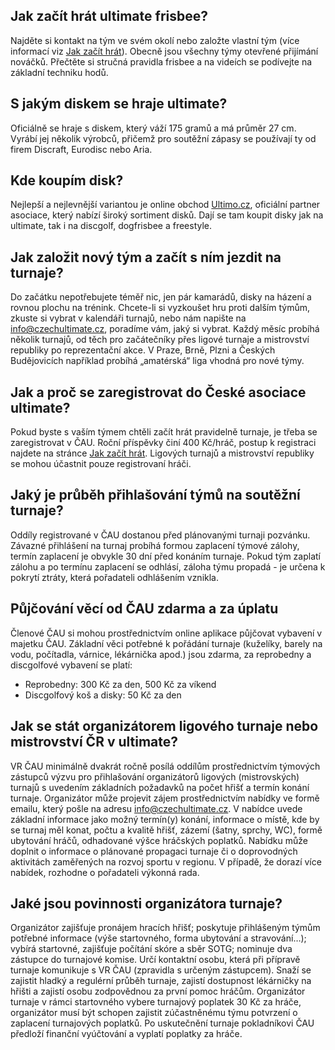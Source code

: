 ## Jak začít hrát ultimate frisbee?

Najděte si kontakt na tým ve svém okolí nebo založte vlastní tým (více informací viz [Jak začít hrát](jak-zacit)). Obecně jsou všechny týmy otevřené přijímání nováčků. Přečtěte si stručná pravidla frisbee a na videích se podívejte na základní techniku hodů.

## S jakým diskem se hraje ultimate?

Oficiálně se hraje s diskem, který váží 175 gramů a má průměr 27 cm. Vyrábí jej několik výrobců, přičemž pro soutěžní zápasy se používají ty od firem Discraft, Eurodisc nebo Aria.

## Kde koupím disk?

Nejlepší a nejlevnější variantou je online obchod [Ultimo.cz](https://www.ultimo.cz), oficiální partner asociace, který nabízí široký sortiment disků. Dají se tam koupit disky jak na ultimate, tak i na discgolf, dogfrisbee a freestyle.

## Jak založit nový tým a začít s ním jezdit na turnaje?

Do začátku nepotřebujete téměř nic, jen pár kamarádů, disky na házení a rovnou plochu na trénink. Chcete-li si vyzkoušet hru proti dalším týmům, zkuste si vybrat v kalendáři turnajů, nebo nám napište na info@czechultimate.cz, poradíme vám, jaký si vybrat. Každý měsíc probíhá několik turnajů, od těch pro začátečníky přes ligové turnaje a mistrovství republiky po reprezentační akce. V Praze, Brně, Plzni a Českých Budějovicích například probíhá „amatérská“ liga vhodná pro nové týmy.

## Jak a proč se zaregistrovat do České asociace ultimate?

Pokud byste s vaším týmem chtěli začít hrát pravidelně turnaje, je třeba se zaregistrovat v ČAU. Roční příspěvky činí 400 Kč/hráč, postup k registraci najdete na stránce [Jak začít hrát](jak-zacit). Ligových turnajů a mistrovství republiky se mohou účastnit pouze registrovaní hráči.

## Jaký je průběh přihlašování týmů na soutěžní turnaje?

Oddíly registrované v ČAU dostanou před plánovanými turnaji pozvánku. Závazné přihlášení na turnaj probíhá formou zaplacení týmové zálohy, termín zaplacení je obvykle 30 dní před konáním turnaje. Pokud tým zaplatí zálohu a po termínu zaplacení se odhlásí, záloha týmu propadá - je určena k pokrytí ztráty, která pořadateli odhlášením vznikla.

## Půjčování věcí od ČAU zdarma a za úplatu

Členové ČAU si mohou prostřednictvím online aplikace půjčovat vybavení v majetku ČAU. Základní věci potřebné k pořádání turnaje (kuželíky, barely na vodu, počítadla, várnice, lékárnička apod.) jsou zdarma, za reprobedny a discgolfové vybavení se platí:

-   Reprobedny: 300 Kč za den, 500 Kč za víkend
-   Discgolfový koš a disky: 50 Kč za den

## Jak se stát organizátorem ligového turnaje nebo mistrovství ČR v ultimate?

VR ČAU minimálně dvakrát ročně posílá oddílům prostřednictvím týmových zástupců výzvu pro přihlašování organizátorů ligových (mistrovských) turnajů s uvedením základních požadavků na počet hřišť a termín konání turnaje. Organizátor může projevit zájem prostřednictvím nabídky ve formě emailu, který pošle na adresu info@czechultimate.cz. V nabídce uvede základní informace jako možný termín(y) konání, informace o místě, kde by se turnaj měl konat, počtu a kvalitě hřišť, zázemí (šatny, sprchy, WC), formě ubytování hráčů, odhadované výšce hráčských poplatků. Nabídku může doplnit o informace o plánované propagaci turnaje či o doprovodných aktivitách zaměřených na rozvoj sportu v regionu. V případě, že dorazí více nabídek, rozhodne o pořadateli výkonná rada.

## Jaké jsou povinnosti organizátora turnaje?

Organizátor zajišťuje pronájem hracích hřišť; poskytuje přihlášeným týmům potřebné informace (výše startovného, forma ubytování a stravování…); vybírá startovné, zajišťuje počítání skóre a sběr SOTG; nominuje dva zástupce do turnajové komise. Určí kontaktní osobu, která při přípravě turnaje komunikuje s VR ČAU (zpravidla s určeným zástupcem). Snaží se zajistit hladký a regulérní průběh turnaje, zajistí dostupnost lékárničky na hřišti a zajistí osobu zodpovědnou za první pomoc hráčům. Organizátor turnaje v rámci startovného vybere turnajový poplatek 30 Kč za hráče, organizátor musí být schopen zajistit zúčastněnému týmu potvrzení o zaplacení turnajových poplatků. Po uskutečnění turnaje pokladníkovi ČAU předloží finanční vyúčtování a vyplatí poplatky za hráče.
